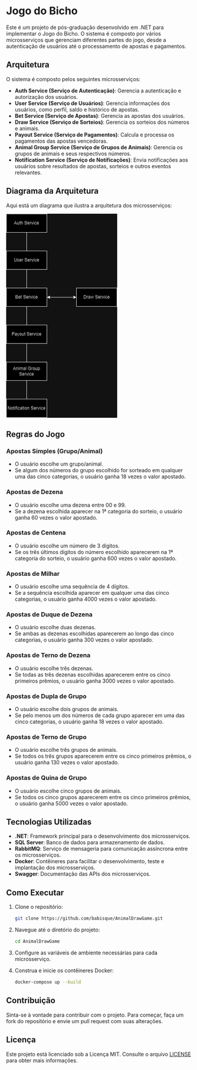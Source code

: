 
# Jogo do Bicho

Este é um projeto de pós-graduação desenvolvido em .NET para implementar o Jogo do Bicho. O sistema é composto por vários microsserviços que gerenciam diferentes partes do jogo, desde a autenticação de usuários até o processamento de apostas e pagamentos.

## Arquitetura

O sistema é composto pelos seguintes microsserviços:

- **Auth Service (Serviço de Autenticação)**: Gerencia a autenticação e autorização dos usuários.
- **User Service (Serviço de Usuários)**: Gerencia informações dos usuários, como perfil, saldo e histórico de apostas.
- **Bet Service (Serviço de Apostas)**: Gerencia as apostas dos usuários.
- **Draw Service (Serviço de Sorteios)**: Gerencia os sorteios dos números e animais.
- **Payout Service (Serviço de Pagamentos)**: Calcula e processa os pagamentos das apostas vencedoras.
- **Animal Group Service (Serviço de Grupos de Animais)**: Gerencia os grupos de animais e seus respectivos números.
- **Notification Service (Serviço de Notificações)**: Envia notificações aos usuários sobre resultados de apostas, sorteios e outros eventos relevantes.

## Diagrama da Arquitetura

Aqui está um diagrama que ilustra a arquitetura dos microsserviços:

![Diagrama da Arquitetura](./Diagram.png)

## Regras do Jogo

### Apostas Simples (Grupo/Animal)
- O usuário escolhe um grupo/animal.
- Se algum dos números do grupo escolhido for sorteado em qualquer uma das cinco categorias, o usuário ganha 18 vezes o valor apostado.

### Apostas de Dezena
- O usuário escolhe uma dezena entre 00 e 99.
- Se a dezena escolhida aparecer na 1ª categoria do sorteio, o usuário ganha 60 vezes o valor apostado.

### Apostas de Centena
- O usuário escolhe um número de 3 dígitos.
- Se os três últimos dígitos do número escolhido aparecerem na 1ª categoria do sorteio, o usuário ganha 600 vezes o valor apostado.

### Apostas de Milhar
- O usuário escolhe uma sequência de 4 dígitos.
- Se a sequência escolhida aparecer em qualquer uma das cinco categorias, o usuário ganha 4000 vezes o valor apostado.

### Apostas de Duque de Dezena
- O usuário escolhe duas dezenas.
- Se ambas as dezenas escolhidas aparecerem ao longo das cinco categorias, o usuário ganha 300 vezes o valor apostado.

### Apostas de Terno de Dezena
- O usuário escolhe três dezenas.
- Se todas as três dezenas escolhidas aparecerem entre os cinco primeiros prêmios, o usuário ganha 3000 vezes o valor apostado.

### Apostas de Dupla de Grupo
- O usuário escolhe dois grupos de animais.
- Se pelo menos um dos números de cada grupo aparecer em uma das cinco categorias, o usuário ganha 18 vezes o valor apostado.

### Apostas de Terno de Grupo
- O usuário escolhe três grupos de animais.
- Se todos os três grupos aparecerem entre os cinco primeiros prêmios, o usuário ganha 130 vezes o valor apostado.

### Apostas de Quina de Grupo
- O usuário escolhe cinco grupos de animais.
- Se todos os cinco grupos aparecerem entre os cinco primeiros prêmios, o usuário ganha 5000 vezes o valor apostado.

## Tecnologias Utilizadas

- **.NET**: Framework principal para o desenvolvimento dos microsserviços.
- **SQL Server**: Banco de dados para armazenamento de dados.
- **RabbitMQ**: Serviço de mensageria para comunicação assíncrona entre os microsserviços.
- **Docker**: Contêineres para facilitar o desenvolvimento, teste e implantação dos microsserviços.
- **Swagger**: Documentação das APIs dos microsserviços.

## Como Executar

1. Clone o repositório:
   ```sh
   git clone https://github.com/babisque/AnimalDrawGame.git
   ```

2. Navegue até o diretório do projeto:
   ```sh
   cd AnimalDrawGame
   ```

3. Configure as variáveis de ambiente necessárias para cada microsserviço.

4. Construa e inicie os contêineres Docker:
   ```sh
   docker-compose up --build
   ```

## Contribuição

Sinta-se à vontade para contribuir com o projeto. Para começar, faça um fork do repositório e envie um pull request com suas alterações.

## Licença

Este projeto está licenciado sob a Licença MIT. Consulte o arquivo [LICENSE](LICENSE) para obter mais informações.